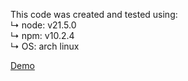 This code was created and tested using:  
↳ node: v21.5.0  
↳ npm: v10.2.4  
↳ OS: arch linux

[Demo](https://galaxy.joaotapparo.com/)
